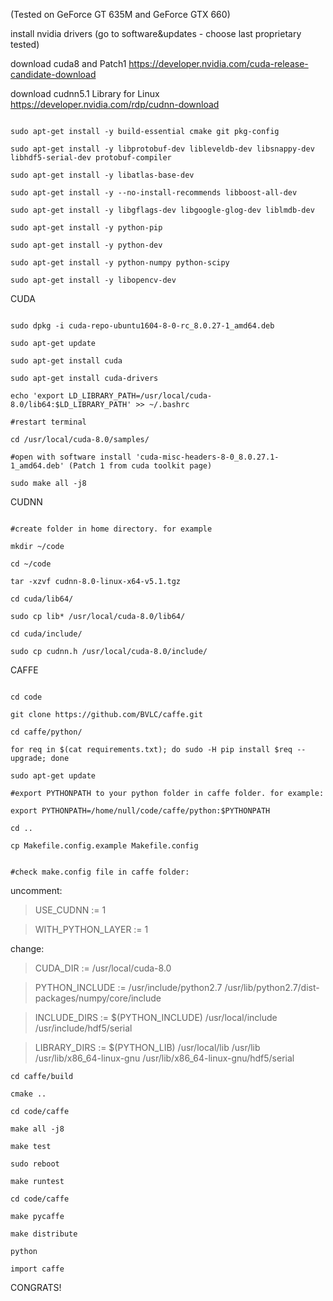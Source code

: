 (Tested on GeForce GT 635M and GeForce GTX 660)



install nvidia drivers (go to software&updates - choose last proprietary tested)

download cuda8 and Patch1 https://developer.nvidia.com/cuda-release-candidate-download

download cudnn5.1 Library for Linux https://developer.nvidia.com/rdp/cudnn-download


```shell

sudo apt-get install -y build-essential cmake git pkg-config

sudo apt-get install -y libprotobuf-dev libleveldb-dev libsnappy-dev libhdf5-serial-dev protobuf-compiler

sudo apt-get install -y libatlas-base-dev

sudo apt-get install -y --no-install-recommends libboost-all-dev

sudo apt-get install -y libgflags-dev libgoogle-glog-dev liblmdb-dev

sudo apt-get install -y python-pip

sudo apt-get install -y python-dev

sudo apt-get install -y python-numpy python-scipy

sudo apt-get install -y libopencv-dev
```

CUDA

```shell

sudo dpkg -i cuda-repo-ubuntu1604-8-0-rc_8.0.27-1_amd64.deb

sudo apt-get update

sudo apt-get install cuda

sudo apt-get install cuda-drivers

echo 'export LD_LIBRARY_PATH=/usr/local/cuda-8.0/lib64:$LD_LIBRARY_PATH' >> ~/.bashrc

#restart terminal

cd /usr/local/cuda-8.0/samples/

#open with software install 'cuda-misc-headers-8-0_8.0.27.1-1_amd64.deb' (Patch 1 from cuda toolkit page)

sudo make all -j8
```

CUDNN

```shell

#create folder in home directory. for example

mkdir ~/code

cd ~/code

tar -xzvf cudnn-8.0-linux-x64-v5.1.tgz

cd cuda/lib64/

sudo cp lib* /usr/local/cuda-8.0/lib64/

cd cuda/include/

sudo cp cudnn.h /usr/local/cuda-8.0/include/
```

CAFFE

```shell

cd code

git clone https://github.com/BVLC/caffe.git

cd caffe/python/

for req in $(cat requirements.txt); do sudo -H pip install $req --upgrade; done

sudo apt-get update

#export PYTHONPATH to your python folder in caffe folder. for example:

export PYTHONPATH=/home/null/code/caffe/python:$PYTHONPATH

cd ..

cp Makefile.config.example Makefile.config


#check make.config file in caffe folder:
```
uncomment: 

>USE_CUDNN := 1 

>WITH_PYTHON_LAYER := 1

change: 

>CUDA_DIR := /usr/local/cuda-8.0

>PYTHON_INCLUDE := /usr/include/python2.7 /usr/lib/python2.7/dist-packages/numpy/core/include 

>INCLUDE_DIRS := $(PYTHON_INCLUDE) /usr/local/include /usr/include/hdf5/serial

>LIBRARY_DIRS := $(PYTHON_LIB) /usr/local/lib /usr/lib /usr/lib/x86_64-linux-gnu /usr/lib/x86_64-linux-gnu/hdf5/serial

```shell
cd caffe/build

cmake ..

cd code/caffe

make all -j8

make test

sudo reboot

make runtest

cd code/caffe

make pycaffe

make distribute

python

import caffe
```
CONGRATS!
